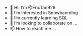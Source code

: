 - 👋 Hi, I’m @EricTan929
- 👀 I’m interested in Snowbaording
- 🌱 I’m currently learning SQL
- 💞️ I’m looking to collaborate on ...
- 📫 How to reach me ...

<!---
EricTan929/EricTan929 is a ✨ special ✨ repository because its `README.md` (this file) appears on your GitHub profile.
You can click the Preview link to take a look at your changes.
--->
